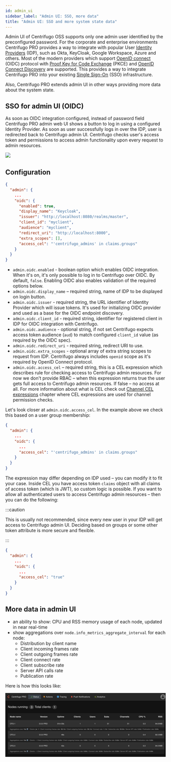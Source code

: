 ```yaml
---
id: admin_ui
sidebar_label: "Admin UI: SSO, more data"
title: "Admin UI: SSO and more system state data"
---
```


Admin UI of Centrifugo OSS supports only one admin user identified by the preconfigured password. For the corporate and enterprise environments Centrifugo PRO provides a way to integrate with popular User [Identity Providers](https://en.wikipedia.org/wiki/Identity_provider) (IDP), such as Okta, KeyCloak, Google Workspace, Azure and others. Most of the modern providers which support [OpenID connect](https://openid.net/specs/openid-connect-core-1_0.html) (OIDC) protocol with [Proof Key for Code Exchange](https://oauth.net/2/pkce/)
(PKCE) and [OpenID Connect Discovery](https://openid.net/specs/openid-connect-discovery-1_0.html) are supported. This provides a way to integrate Centrifugo PRO into your existing [Single Sign-On](https://en.wikipedia.org/wiki/Single_sign-on) (SSO) infrastructure.

Also, Centrifugo PRO extends admin UI in other ways providing more data about the system state.

## SSO for admin UI (OIDC)

As soon as OIDC integration configured, instead of password field Centrifugo PRO admin web UI shows a button to log in using a configured Identity Provider. As soon as user successfully logs in over the IDP, user is redirected back to Centrifugo admin UI. Centrifugo checks user's access token and permissions to access admin functionality upon every request to admin resources.

![](/img/admin_idp_auth.png)

## Configuration

```json title="config.json"
{
  "admin": {
    ...
    "oidc": {
      "enabled": true,
      "display_name": "Keycloak",
      "issuer": "http://localhost:8080/realms/master",
      "client_id": "myclient",
      "audience": "myclient",
      "redirect_uri": "http://localhost:8000",
      "extra_scopes": [],
      "access_cel": "'centrifugo_admins' in claims.groups"
    }
  }
}
```

* `admin.oidc.enabled` - boolean option which enables OIDC integration. When it's on, it's only possible to log in to Centrifugo over OIDC. By default, `false`. Enabling OIDC also enables validation of the required options below.
* `admin.oidc.display_name` – required string, name of IDP to be displayed on login button.
* `admin.oidc.issuer` - required string, the URL identifier of Identity Provider which will issue tokens. It's used for initializing OIDC provider and used as a base for the OIDC endpoint discovery.
* `admin.oidc.client_id` - required string, identifier for registered client in IDP for OIDC integration with Centrifugo.
* `admin.oidc.audience` - optional string, if not set Centrifugo expects access token audience (`aud`) to match configured `client_id` value (as required by the OIDC spec).
* `admin.oidc.redirect_uri` - required string, redirect URI to use.
* `admin.oidc.extra_scopes` - optional array of extra string scopes to request from IDP. Centrifugo always includes `openid` scope as it's required by OpenID Connect protocol.
* `admin.oidc.access_cel` – required string, this is a CEL expression which describes rule for checking access to Centrifugo admin resources. For now we don't provide RBAC – when this expression returns true the user gets full access to Centrifugo admin resources. If false – no access at all. For more information about what is CEL check out [Channel CEL expressions](./cel_expressions.md) chapter where CEL expressions are used for channel permission checks.

Let's look closer at `admin.oidc.access_cel`. In the example above we check this based on a user group membership:

```json title="config.json"
{
  "admin": {
    ...
    "oidc": {
      ...
      "access_cel": "'centrifugo_admins' in claims.groups"
    }
  }
}
```

The expression may differ depending on IDP used – you can modify it to fit your case. Inside CEL you have access token `claims` object with all claims of access token (which is JWT), so custom logic is possible. If you want to allow all authenticated users to access Centrifugo admin resources – then you can do the following:

:::caution

This is usually not recommended, since every new user in your IDP will get access to Centrifugo admin UI. Deciding based on groups or some other token attribute is more secure and flexible.

:::

```json title="config.json"
{
  "admin": {
    ...
    "oidc": {
      ...
      "access_cel": "true"
    }
  }
}
```

## More data in admin UI

* an ability to show: CPU and RSS memory usage of each node, updated in near real-time
* show aggregations over `node.info_metrics_aggregate_interval` for each node:
  * Distribution by client name
  * Client incoming frames rate
  * Client outgoing frames rate
  * Client connect rate
  * Client subscribe rate
  * Server API calls rate
  * Publication rate

Here is how this looks like:

![PRO UI](/img/pro_admin_ui_status.jpg)
